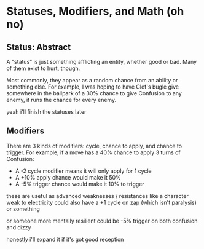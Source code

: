# Statuses, Modifiers, and Math (oh no)

## Status: Abstract

A "status" is just something afflicting an entity, whether good or bad.
Many of them exist to hurt, though.

Most commonly, they appear as a random chance from an ability or something else.
For example, I was hoping to have Clef's bugle give somewhere in the ballpark of a 30% chance to give Confusion to any enemy, it runs the chance for every enemy.

yeah i'll finish the statuses later

## Modifiers
There are 3 kinds of modifiers: cycle, chance to apply, and chance to trigger.
For example, if a move has a 40% chance to apply 3 turns of Confusion:
* A -2 cycle modifier means it will only apply for 1 cycle
* A +10% apply chance would make it 50%
* A -5% trigger chance would make it 10% to trigger

these are useful as advanced weaknesses / resistances
like a character weak to electricity could also have a +1 cycle on zap (which isn't paralysis) or something

or someone more mentally resilient could be -5% trigger on both confusion and dizzy

honestly i'll expand it if it's got good reception